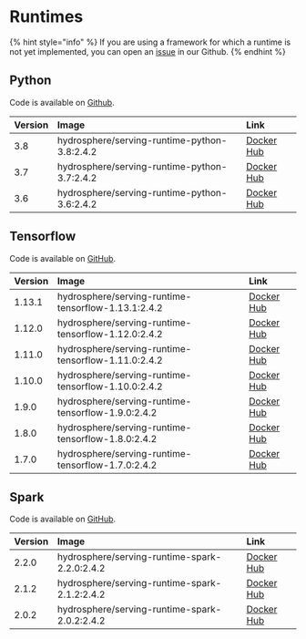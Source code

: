 # Runtimes

{% hint style="info" %}
If you are using a framework for which a runtime is not yet implemented, you can open an [issue](https://github.com/Hydrospheredata/hydro-serving/issues/new) in our Github.
{% endhint %}

## Python

Code is available on [Github](https://github.com/Hydrospheredata/hydro-serving-python).

| Version | Image | Link |
| :--- | :--- | :--- |
| 3.8 | hydrosphere/serving-runtime-python-3.8:2.4.2 | [Docker Hub](https://hub.docker.com/r/hydrosphere/serving-runtime-python-3.8/tags) |
| 3.7 | hydrosphere/serving-runtime-python-3.7:2.4.2 | [Docker Hub](https://hub.docker.com/r/hydrosphere/serving-runtime-python-3.7) |
| 3.6 | hydrosphere/serving-runtime-python-3.6:2.4.2 | [Docker Hub](https://hub.docker.com/r/hydrosphere/serving-runtime-python-3.6) |

## Tensorflow

Code is available on [GitHub](https://github.com/Hydrospheredata/hydro-serving-tensorflow).

| Version | Image | Link |
| :--- | :--- | :--- |
| 1.13.1 | hydrosphere/serving-runtime-tensorflow-1.13.1:2.4.2 | [Docker Hub](https://hub.docker.com/r/hydrosphere/serving-runtime-tensorflow-1.13.1) |
| 1.12.0 | hydrosphere/serving-runtime-tensorflow-1.12.0:2.4.2 | [Docker Hub](https://hub.docker.com/r/hydrosphere/serving-runtime-tensorflow-1.12.0) |
| 1.11.0 | hydrosphere/serving-runtime-tensorflow-1.11.0:2.4.2 | [Docker Hub](https://hub.docker.com/r/hydrosphere/serving-runtime-tensorflow-1.11.0) |
| 1.10.0 | hydrosphere/serving-runtime-tensorflow-1.10.0:2.4.2 | [Docker Hub](https://hub.docker.com/r/hydrosphere/serving-runtime-tensorflow-1.10.0) |
| 1.9.0 | hydrosphere/serving-runtime-tensorflow-1.9.0:2.4.2 | [Docker Hub](https://hub.docker.com/r/hydrosphere/serving-runtime-tensorflow-1.9.0) |
| 1.8.0 | hydrosphere/serving-runtime-tensorflow-1.8.0:2.4.2 | [Docker Hub](https://hub.docker.com/r/hydrosphere/serving-runtime-tensorflow-1.8.0) |
| 1.7.0 | hydrosphere/serving-runtime-tensorflow-1.7.0:2.4.2 | [Docker Hub](https://hub.docker.com/r/hydrosphere/serving-runtime-tensorflow-1.7.0) |

## Spark

Code is available on [GitHub](https://github.com/Hydrospheredata/hydro-serving-spark).

| Version | Image | Link |
| :--- | :--- | :--- |
| 2.2.0 | hydrosphere/serving-runtime-spark-2.2.0:2.4.2 | [Docker Hub](https://hub.docker.com/r/hydrosphere/serving-runtime-spark-2.2.0) |
| 2.1.2 | hydrosphere/serving-runtime-spark-2.1.2:2.4.2 | [Docker Hub](https://hub.docker.com/r/hydrosphere/serving-runtime-spark-2.1.2) |
| 2.0.2 | hydrosphere/serving-runtime-spark-2.0.2:2.4.2 | [Docker Hub](https://hub.docker.com/r/hydrosphere/serving-runtime-spark-2.0.2) |

